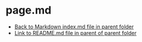 # page.md

- [Back to Markdown index.md file in parent folder](../Markdown%20index.md)
- [Link to README.md file in parent of parent folder](../../README.md)